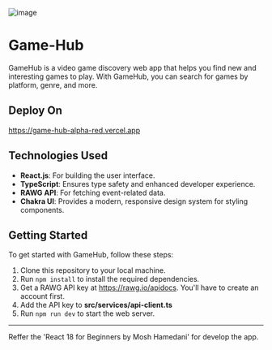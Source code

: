 ![image](https://github.com/user-attachments/assets/08eefea3-e9d0-40aa-af85-80f92d6b5bb0)

# Game-Hub
GameHub is a video game discovery web app that helps you find new and interesting games to play. With GameHub, you can search for games by platform, genre, and more.

## Deploy On
https://game-hub-alpha-red.vercel.app

## Technologies Used

- **React.js**: For building the user interface.
- **TypeScript**: Ensures type safety and enhanced developer experience.
- **RAWG API**: For fetching event-related data.
- **Chakra UI**: Provides a modern, responsive design system for styling components.

## Getting Started
To get started with GameHub, follow these steps:

1. Clone this repository to your local machine.
2. Run `npm install` to install the required dependencies.
3. Get a RAWG API key at https://rawg.io/apidocs. You'll have to create an account first. 
4. Add the API key to **src/services/api-client.ts**
5. Run `npm run dev` to start the web server. 

---

Reffer the  'React 18 for Beginners by Mosh Hamedani' for develop the app.
